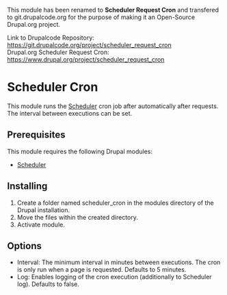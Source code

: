 This module has been renamed to **Scheduler Request Cron** and transfered to git.drupalcode.org for the purpose of making it an Open-Source Drupal.org project.   
   
Link to Drupalcode Repository: https://git.drupalcode.org/project/scheduler_request_cron   
Drupal.org Scheduler Request Cron: https://www.drupal.org/project/scheduler_request_cron   

# Scheduler Cron
This module runs the [Scheduler](https://www.drupal.org/project/scheduler) cron job after automatically after requests. The interval between executions can be set.

## Prerequisites
This module requires the following Drupal modules:
* [Scheduler](https://www.drupal.org/project/scheduler)

## Installing
1. Create a folder named scheduler_cron in the modules directory of the Drupal installation.
2. Move the files within the created directory.
3. Activate module.

## Options
* Interval: The minimum interval in minutes between executions. The cron is only run when a page is requested. Defaults to 5 minutes.
* Log: Enables logging of the cron execution (additionally to Scheduler log). Defaults to false.
